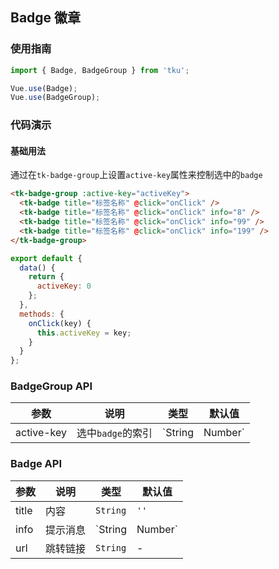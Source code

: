 ## Badge 徽章

### 使用指南
``` javascript
import { Badge, BadgeGroup } from 'tku';

Vue.use(Badge);
Vue.use(BadgeGroup);
```

### 代码演示

#### 基础用法

通过在`tk-badge-group`上设置`active-key`属性来控制选中的`badge`

```html
<tk-badge-group :active-key="activeKey">
  <tk-badge title="标签名称" @click="onClick" />
  <tk-badge title="标签名称" @click="onClick" info="8" />
  <tk-badge title="标签名称" @click="onClick" info="99" />
  <tk-badge title="标签名称" @click="onClick" info="199" />
</tk-badge-group>
```

``` javascript
export default {
  data() {
    return {
      activeKey: 0
    };
  },
  methods: {
    onClick(key) {
      this.activeKey = key;
    }
  }
};
```

### BadgeGroup API

| 参数 | 说明 | 类型 | 默认值 |
|-----------|-----------|-----------|-------------|
| active-key | 选中`badge`的索引 | `String | Number` | `0` |

### Badge API
| 参数 | 说明 | 类型 | 默认值 |
|-----------|-----------|-----------|-------------|
| title | 内容 | `String` | `''` |
| info | 提示消息 | `String | Number` | `''` |
| url | 跳转链接 | `String` | - |
